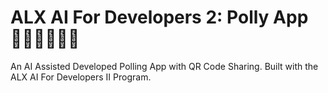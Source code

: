 # ALX AI For Developers 2: Polly App 🙋🏾‍♂️🙋🏾‍♀️
An AI Assisted Developed Polling App with QR Code Sharing. Built with the ALX AI For Developers II Program.
